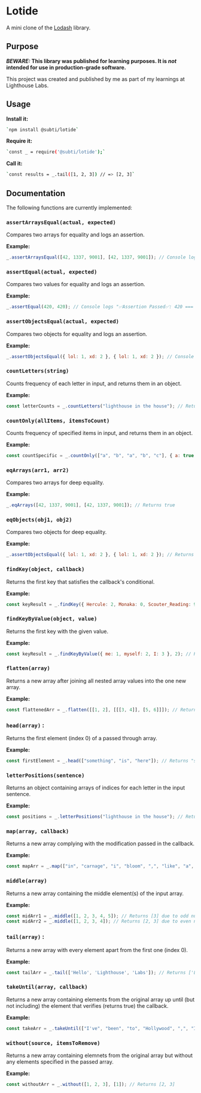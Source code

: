 # Lotide

A mini clone of the [Lodash](https://lodash.com) library.

## Purpose

**_BEWARE:_ This library was published for learning purposes. It is _not_ intended for use in production-grade software.**

This project was created and published by me as part of my learnings at Lighthouse Labs. 

## Usage

**Install it:**
```sh
`npm install @subti/lotide`
```

**Require it:**
```sh
`const _ = require('@subti/lotide');`
```

**Call it:**
```sh
`const results = _.tail([1, 2, 3]) // => [2, 3]`
```

## Documentation

The following functions are currently implemented:

### **`assertArraysEqual(actual, expected)`**
Compares two arrays for equality and logs an assertion.

<b>Example:</b>

```javascript
_.assertArraysEqual([42, 1337, 9001], [42, 1337, 9001]); // Console logs "✅Assertion Passed✅: [42, 1337, 9001] === [42, 1337, 9001]"
```
### **`assertEqual(actual, expected)`**
Compares two values for equality and logs an assertion.

<b>Example:</b>

```javascript
_.assertEqual(420, 420); // Console logs "✅Assertion Passed✅: 420 === 420"
```
### **`assertObjectsEqual(actual, expected)`**
Compares two objects for equality and logs an assertion.

<b>Example:</b>

```javascript
_.assertObjectsEqual({ lol: 1, xd: 2 }, { lol: 1, xd: 2 }); // Console logs "✅Assertion Passed✅: { lol: 1, xd: 2 } === { lol: 1, xd: 2 }"
```
### **`countLetters(string)`**
Counts frequency of each letter in input, and returns them in an object.

<b>Example:</b>

```javascript
const letterCounts = _.countLetters("lighthouse in the house"); // Returns an object with frequency of letters: { l: 1, i: 2, g: 1, h: 4, t: 2, o: 2, u: 2, s: 2, e: 3, n: 1 }
```
### **`countOnly(allItems, itemsToCount)`**
Counts frequency of specified items in input, and returns them in an object.

<b>Example:</b>

```javascript
const countSpecific = _.countOnly(["a", "b", "a", "b", "c"], { a: true, b: true, c: false}); // Returns an object with frequency of letters with true/truthy value only. In this case would return 2 for a, 2 for b, but nothing for c (false value).
```
### **`eqArrays(arr1, arr2)`**
Compares two arrays for deep equality.

<b>Example:</b>

```javascript
_.eqArrays([42, 1337, 9001], [42, 1337, 9001]); // Returns true
```
### **`eqObjects(obj1, obj2)`**
Compares two objects for deep equality.

<b>Example:</b>

```javascript
_.assertObjectsEqual({ lol: 1, xd: 2 }, { lol: 1, xd: 2 }); // Returns true
```
### **`findKey(object, callback)`**
Returns the first key that satisfies the callback's conditional.

<b>Example:</b>

```javascript
const keyResult = _.findKey({ Hercule: 2, Monaka: 0, Scouter_Reading: 9001 }, x => x > 9000); // Returns "Scouter_Reading"
```
### **`findKeyByValue(object, value)`**
Returns the first key with the given value.

<b>Example:</b>

```javascript
const keyResult = _.findKeyByValue({ me: 1, myself: 2, I: 3 }, 2); // Returns "myself"
```
### **`flatten(array)`**
Returns a new array after joining all nested array values into the one new array.

<b>Example:</b>

```javascript
const flattenedArr = _.flatten([[1, 2], [[[3, 4]], [5, 6]]]); // Returns [1, 2, 3, 4, 5, 6]
```
### **`head(array)`** :
Returns the first element (index 0) of a passed through array.

<b>Example:</b>

```javascript
const firstElement = _.head(["something", "is", "here"]); // Returns "something"
```
### **`letterPositions(sentence)`**
Returns an object containing arrays of indices for each letter in the input sentence.

<b>Example:</b>

```javascript
const positions = _.letterPositions("lighthouse in the house"); // Returns an object with arrays of indices corresponding to the letter appearances
```
### **`map(array, callback)`**
Returns a new array complying with the modification passed in the callback.

<b>Example:</b>

```javascript
const mapArr = _.map(["in", "carnage", "i", "bloom", ",", "like", "a", "flower", "in", "the", "dawn", "."], word => word[0]); // Returns ["i", "c", "i", "b", ",", "l", "a", "f", "i", "t", "d", "."]
```
### **`middle(array)`**
Returns a new array containing the middle element(s) of the input array.

<b>Example:</b>

```javascript
const midArr1 = _.middle([1, 2, 3, 4, 5]); // Returns [3] due to odd number of elements.
const midArr2 = _.middle([1, 2, 3, 4]); // Returns [2, 3] due to even number of elements.
```
### **`tail(array)`** :
Returns a new array with every element apart from the first one (index 0).

<b>Example:</b>

```javascript
const tailArr = _.tail(['Hello', 'Lighthouse', 'Labs']); // Returns ['Lighthouse', 'Labs']
```
### **`takeUntil(array, callback)`**
Returns a new array containing elements from the original array up until (but not including) the element that verifies (returns true) the callback.

<b>Example:</b>

```javascript
const takeArr = _.takeUntil(["I've", "been", "to", "Hollywood", ",", "I've", "been", "to", "Redwood"], x => x === ","); // Returns ["I've", "been", "to", "Hollywood"]
```
### **`without(source, itemsToRemove)`**
Returns a new array containing elemnets from the original array but without any elements specified in the passed array.

<b>Example:</b>

```javascript
const withoutArr = _.without([1, 2, 3], [1]); // Returns [2, 3]
```